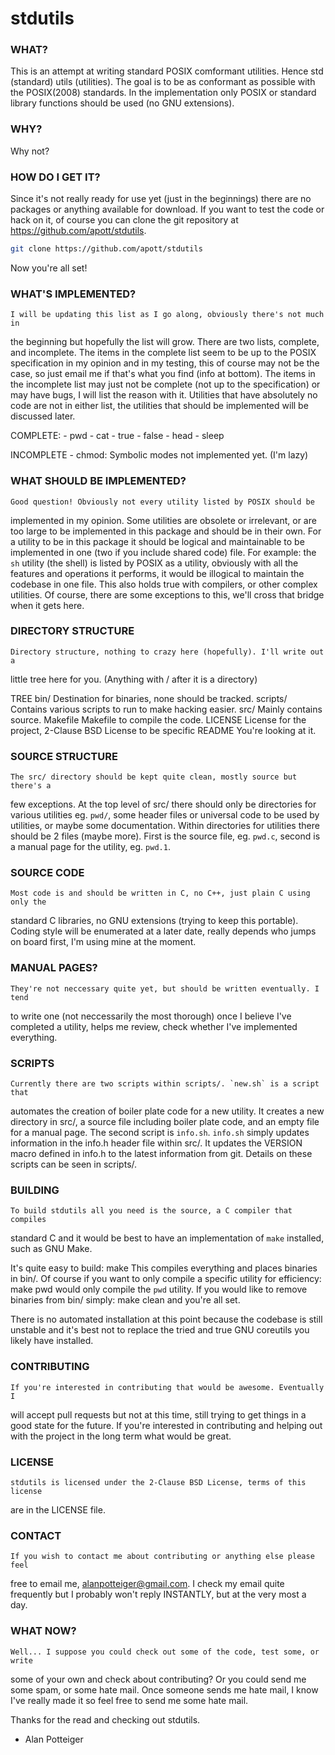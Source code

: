 # stdutils
### WHAT?
This is an attempt at writing standard POSIX comformant utilities. Hence
std (standard) utils (utilities). The goal is to be as conformant as
possible with the POSIX(2008) standards. In the implementation only POSIX
or standard library functions should be used (no GNU extensions).

### WHY?
Why not? <insert other reason here I may use down the road>

### HOW DO I GET IT?
Since it's not really ready for use yet (just in the beginnings) there are
no packages or anything available for download. If you want to test the code
or hack on it, of course you can clone the git repository at
<https://github.com/apott/stdutils>.
```sh
git clone https://github.com/apott/stdutils
```
Now you're all set!

### WHAT'S IMPLEMENTED?
    I will be updating this list as I go along, obviously there's not much in
  the beginning but hopefully the list will grow. There are two lists, complete,
  and incomplete. The items in the complete list seem to be up to the POSIX
  specification in my opinion and in my testing, this of course may not be the
  case, so just email me if that's what you find (info at bottom). The items in
  the incomplete list may just not be complete (not up to the specification) or
  may have bugs, I will list the reason with it. Utilities that have absolutely
  no code are not in either list, the utilities that should be implemented will
  be discussed later.
	
  COMPLETE:
    - pwd
    - cat
    - true
    - false
    - head
    - sleep
	
  INCOMPLETE
    - chmod: Symbolic modes not implemented yet. (I'm lazy)

### WHAT SHOULD BE IMPLEMENTED?
    Good question! Obviously not every utility listed by POSIX should be
  implemented in my opinion. Some utilities are obsolete or irrelevant, or are
  too large to be implemented in this package and should be in their own. For a
  utility to be in this package it should be logical and maintainable to be
  implemented in one (two if you include shared code) file. For example: the 
  `sh` utility (the shell) is listed by POSIX as a utility, obviously with all
  the features and operations it performs, it would be illogical to maintain the
  codebase in one file. This also holds true with compilers, or other complex
  utilities. Of course, there are some exceptions to this, we'll cross that 
  bridge when it gets here.

### DIRECTORY STRUCTURE
    Directory structure, nothing to crazy here (hopefully). I'll write out a
  little tree here for you. (Anything with / after it is a directory)
	
  TREE
    bin/        Destination for binaries, none should be tracked.
    scripts/    Contains various scripts to run to make hacking easier.
    src/        Mainly contains source.
    Makefile    Makefile to compile the code.
    LICENSE     License for the project, 2-Clause BSD License to be specific
    README      You're looking at it.
			
### SOURCE STRUCTURE
    The src/ directory should be kept quite clean, mostly source but there's a
  few exceptions. At the top level of src/ there should only be directories for
  various utilities eg. `pwd/`, some header files or universal code to be used
  by utilities, or maybe some documentation. Within directories for utilities
  there should be 2 files (maybe more). First is the source file, eg. `pwd.c`,
  second is a manual page for the utility, eg. `pwd.1`. 

### SOURCE CODE
    Most code is and should be written in C, no C++, just plain C using only the
  standard C libraries, no GNU extensions (trying to keep this portable). Coding
  style will be enumerated at a later date, really depends who jumps on board
  first, I'm using mine at the moment.

### MANUAL PAGES?
    They're not neccessary quite yet, but should be written eventually. I tend
  to write one (not neccessarily the most thorough) once I believe I've
  completed a utility, helps me review, check whether I've implemented
  everything.

### SCRIPTS
    Currently there are two scripts within scripts/. `new.sh` is a script that
  automates the creation of boiler plate code for a new utility. It creates a
  new directory in src/, a source file including boiler plate code, and an empty
  file for a manual page. The second script is `info.sh`. `info.sh` simply
  updates information in the info.h header file within src/. It updates the
  VERSION macro defined in info.h to the latest information from git. Details on
  these scripts can be seen in scripts/.

### BUILDING
    To build stdutils all you need is the source, a C compiler that compiles
  standard C and it would be best to have an implementation of `make` installed,
  such as GNU Make.

  It's quite easy to build:
    make
  This compiles everything and places binaries in bin/.
  Of course if you want to only compile a specific utility for efficiency:
    make pwd
  would only compile the `pwd` utility.
  If you would like to remove binaries from bin/ simply:
    make clean
  and you're all set.
	
  There is no automated installation at this point because the codebase is still
  unstable and it's best not to replace the tried and true GNU coreutils you
  likely have installed.

### CONTRIBUTING
    If you're interested in contributing that would be awesome. Eventually I
  will accept pull requests but not at this time, still trying to get things
  in a good state for the future. If you're interested in contributing and
  helping out with the project in the long term what would be great. 

### LICENSE
    stdutils is licensed under the 2-Clause BSD License, terms of this license
  are in the LICENSE file.

### CONTACT
    If you wish to contact me about contributing or anything else please feel
  free to email me, <alanpotteiger@gmail.com>. I check my email quite frequently
  but I probably won't reply INSTANTLY, but at the very most a day.

### WHAT NOW?
    Well... I suppose you could check out some of the code, test some, or write
  some of your own and check about contributing? Or you could send me some spam,
  or some hate mail. Once someone sends me hate mail, I know I've really made it
  so feel free to send me some hate mail. 

Thanks for the read and checking out stdutils.
  - Alan Potteiger
